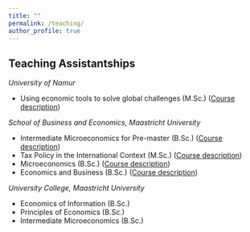 ```yaml
---
title: ""
permalink: /teaching/
author_profile: true
---
```

## **Teaching Assistantships** 
*University of Namur* 
* Using economic tools to solve global challenges (M.Sc.) ([Course description](https://uclouvain.be/en-cours-2024-lecon2806))

*School of Business and Economics, Maastricht University* 
* Intermediate Microeconomics for Pre-master (B.Sc.) ([Course description](https://code.unimaas.nl/Code/Display?intCalendarID=30&intBAMA=1&SearchString=EBC2197))  
* Tax Policy in the International Context (M.Sc.) ([Course description](https://code.unimaas.nl/Code/Display?intCalendarID=30&intBAMA=2&SearchString=EBC4034))  
* Microeconomics (B.Sc.) ([Course description](https://code.unimaas.nl/Code/Display?intCalendarID=30&intBAMA=1&SearchString=EBC1010)) 
* Economics and Business (B.Sc.)  ([Course description](https://code.unimaas.nl/Code/Display?intCalendarID=30&intBAMA=1&SearchString=EBC1009)) 


*University College, Maastricht University*  
* Economics of Information (B.Sc.)
* Principles of Economics (B.Sc.)
* Intermediate Microeconomics (B.Sc.) 

